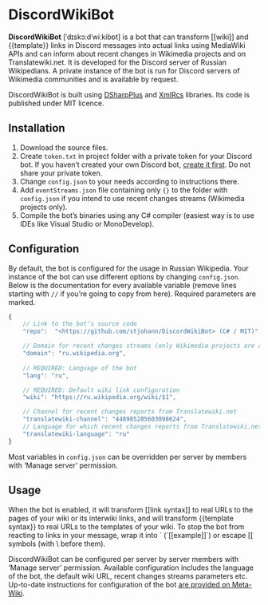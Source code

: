 # DiscordWikiBot
**DiscordWikiBot** [ˈdɪskɔːdˈwiːkibɒt] is a bot that can transform [[wiki]] and {{template}} links in Discord messages into actual links using MediaWiki APIs and can inform about recent changes in Wikimedia projects and on Translatewiki.net. It is developed for the Discord server of Russian Wikipedians. A private instance of the bot is run for Discord servers of Wikimedia communities and is available by request.

DiscordWikiBot is built using [DSharpPlus](https://github.com/NaamloosDT/DSharpPlus) and [XmlRcs](https://github.com/huggle/XMLRCS/tree/master/clients/c%23/XmlRcs) libraries. Its code is published under MIT licence.

## Installation
1. Download the source files.
2. Create `token.txt` in project folder with a private token for your Discord bot. If you haven’t created your own Discord bot, [create it first](https://discordapp.com/developers/applications/me). Do not share your private token.
3. Change `config.json` to your needs according to instructions there.
4. Add `eventStreams.json` file containing only `{}` to the folder with `config.json` if you intend to use recent changes streams (Wikimedia projects only).
5. Compile the bot’s binaries using any C# compiler (easiest way is to use IDEs like Visual Studio or MonoDevelop).

## Configuration
By default, the bot is configured for the usage in Russian Wikipedia. Your instance of the bot can use different options by changing `config.json`. Below is the documentation for every available variable (remove lines starting with `//` if you’re going to copy from here). Required parameters are marked.

```js
{
	// Link to the bot’s source code
	"repo":  "<https://github.com/stjohann/DiscordWikiBot> (C# / MIT)",

	// Domain for recent changes streams (only Wikimedia projects are allowed)
	"domain": "ru.wikipedia.org",
	
	// REQUIRED: Language of the bot
	"lang": "ru",

	// REQUIRED: Default wiki link configuration
	"wiki": "https://ru.wikipedia.org/wiki/$1",

	// Channel for recent changes reports from Translatewiki.net
	"translatewiki-channel": "448985285603098624",
	// Language for which recent changes reports from Translatewiki.net should be sent
	"translatewiki-language": "ru"
}
```

Most variables in `config.json` can be overridden per server by members with ‘Manage server’ permission.

## Usage
When the bot is enabled, it will transform [[link syntax]] to real URLs to the pages of your wiki or its interwiki links, and will transform {{template syntax}} to real URLs to the templates of your wiki. To stop the bot from reacting to links in your message, wrap it into \` (\`[[example]]\`) or escape [[ symbols (with \\ before them).

DiscordWikiBot can be configured per server by server members with ‘Manage server’ permission. Available configuration includes the language of the bot, the default wiki URL, recent changes streams parameters etc. Up-to-date instructions for configuration of the bot [are provided on Meta-Wiki](https://meta.wikimedia.org/wiki/Discord#WikiBot).
